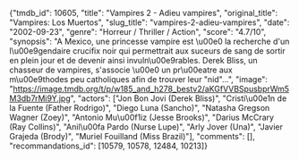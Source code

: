 {"tmdb_id": 10605, "title": "Vampires 2 - Adieu vampires", "original_title": "Vampires: Los Muertos", "slug_title": "vampires-2-adieu-vampires", "date": "2002-09-23", "genre": "Horreur / Thriller / Action", "score": "4.7/10", "synopsis": "A Mexico, une princesse vampire est \u00e0 la recherche d'un l\u00e9gendaire crucifix noir qui permettrait aux suceurs de sang de sortir en plein jour et de devenir ainsi invuln\u00e9rables. Derek Bliss, un chasseur de vampires, s'associe \u00e0 un pr\u00eatre aux m\u00e9thodes peu catholiques afin de trouver leur \"nid\"...", "image": "https://image.tmdb.org/t/p/w185_and_h278_bestv2/aKGfVVBSpusbprWm5M3db7rMi9Y.jpg", "actors": ["Jon Bon Jovi (Derek Bliss)", "Cristi\u00e1n de la Fuente (Father Rodrigo)", "Diego Luna (Sancho)", "Natasha Gregson Wagner (Zoey)", "Antonio Mu\u00f1iz (Jesse Brooks)", "Darius McCrary (Ray Collins)", "Anil\u00fa Pardo (Nurse Lupe)", "Arly Jover (Una)", "Javier Grajeda (Brody)", "Muriel Fouilland (Miss Brazil)"], "comments": [], "recommandations_id": [10579, 10578, 12484, 10213]}